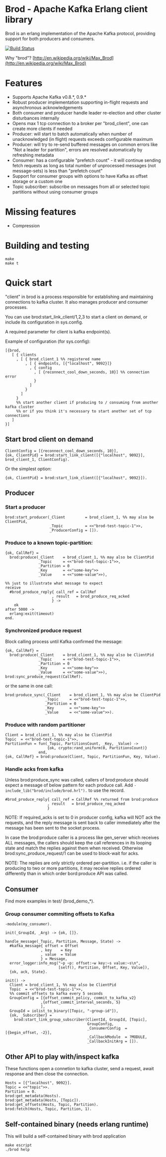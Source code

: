 # Brod - Apache Kafka Erlang client library

Brod is an erlang implementation of the Apache Kafka protocol, providing support for both producers and consumers.

[![Build Status](https://travis-ci.org/klarna/brod.svg)](https://travis-ci.org/klarna/brod)

Why "brod"? [http://en.wikipedia.org/wiki/Max_Brod](http://en.wikipedia.org/wiki/Max_Brod)

# Features

* Supports Apache Kafka v0.8.\*, 0.9.\*
* Robust producer implementation supporting in-flight requests and asynchronous acknowledgements
* Both consumer and producer handle leader re-election and other cluster disturbances internally
* Opens max 1 tcp connection to a broker per "brod_client", one can create more clients if needed
* Producer: will start to batch automatically when number of unacknowledged (in flight) requests exceeds configurable maximum
* Producer: will try to re-send buffered messages on common errors like "Not a leader for partition", errors are resolved automatically by refreshing metadata
* Consumer: has a configurable "prefetch count" - it will continue sending fetch requests as long as total number of unprocessed messages (not message-sets) is less than "prefetch count"
* Support for consumer groups with options to have Kafka as offset storage or a custom one
* Topic subscriber: subscribe on messages from all or selected topic partitions without using consumer groups

# Missing features

* Compression

# Building and testing

    make
    make t

# Quick start

"client" in brod is a process responsible for establishing and maintaining
connections to kafka cluster. It also manages producer and consumer processes.

You can use brod:start_link_client/1,2,3 to start a client on demand,
or include its configuration in sys.config.

A required parameter for client is kafka endpoint(s).

Example of configuration (for sys.config):

```
[{brod,
   [ { clients
     , [ { brod_client_1 %% registered name
         , [ { endpoints, [{"localhost", 9092}]}
           , { config
             , [ {reconnect_cool_down_seconds, 10}] %% connection error
             }
           ]
         }
       ]
     }
     %% start another client if producing to / consuming from another kafka cluster
     %% or if you think it's necessary to start another set of tcp connections
   ]
}]
```

## Start brod client on demand

    ClientConfig = [{reconnect_cool_down_seconds, 10}],
    {ok, ClientPid} = brod:start_link_client([{"localhost", 9092}], brod_client_1, ClientConfig).

Or the simplest option:

    {ok, ClientPid} = brod:start_link_client([{"localhost", 9092}]).

## Producer

### Start a producer

    brod:start_producer(_Client         = brod_client_1, %% may also be ClientPid,
                        _Topic          = <<"brod-test-topic-1">>,
                        _ProducerConfig = []).

### Produce to a known topic-partition:

    {ok, CallRef} =
      brod:produce(_Client    = brod_client_1, %% may also be ClientPid
                   _Topic     = <<"brod-test-topic-1">>,
                   _Partition = 0
                   _Key       = <<"some-key">>
                   _Value     = <<"some-value">>),

    %% just to illustrate what message to expect
    receive
      #brod_produce_reply{ call_ref = CallRef
                         , result   = brod_produce_req_acked
                         } ->
        ok
    after 5000 ->
      erlang:exit(timeout)
    end.

### Synchronized produce request

Block calling process until Kafka confirmed the message:

    {ok, CallRef} =
      brod:produce(_Client    = brod_client_1, %% may also be ClientPid
                   _Topic     = <<"brod-test-topic-1">>,
                   _Partition = 0
                   _Key       = <<"some-key">>
                   _Value     = <<"some-value">>),
    brod:sync_produce_request(CallRef).

or the same in one call:

    brod:produce_sync(_Client    = brod_client_1, %% may also be ClientPid
                      _Topic     = <<"brod-test-topic-1">>,
                      _Partition = 0
                      _Key       = <<"some-key">>
                      _Value     = <<"some-value">>).

### Produce with random partitioner

    Client = brod_client_1, %% may also be ClientPid
    Topic  = <<"brod-test-topic-1">>,
    PartitionFun = fun(_Topic, PartitionsCount, _Key, _Value) ->
                       {ok, crypto:rand_uniform(0, PartitionsCount)}
                   end,
    {ok, CallRef} = brod:produce(Client, Topic, PartitionFun, Key, Value).

### Handle acks from kafka

Unless brod:produce_sync was called, callers of brod:produce should 
expect a message of below pattern for each produce call. 
Add `-include_lib("brod/include/brod.hrl").` to use the record.

    #brod_produce_reply{ call_ref = CallRef %% returned from brod:produce
                       , result   = brod_produce_req_acked
                       }

NOTE: If required_acks is set to 0 in producer config, 
kafka will NOT ack the requests, and the reply message is sent back 
to caller immediately after the message has been sent to the socket process.

In case the brod:produce caller is a process like gen_server which 
receives ALL messages, the callers should keep the call references in its 
looping state and match the replies against them when received. 
Otherwise brod:sync_produce_request/1 can be used to block-wait for acks.

NOTE: The replies are only strictly ordered per-partition. 
i.e. if the caller is producing to two or more partitions, 
it may receive replies ordered differently than in which order 
bord:produce API was called.

## Consumer
Find more examples in test/ (brod\_demo\_*).

### Group consumer commiting offsets to Kafka

    -module(my_consumer).

    init(_GroupId, _Arg) -> {ok, []}.

    handle_message(_Topic, Partition, Message, State) ->
      #kafka_message{ offset = Offset
                    , key    = Key
                    , value  = Value
                    } = Message,
      error_logger:info_msg("~p ~p: offset:~w key:~s value:~s\n",
                            [self(), Partition, Offset, Key, Value]),
      {ok, ack, State}.

    init() ->
      Client = brod_client_1, %% may also be ClientPid
      Topic  = <<"brod-test-topic-1">>,
      %% commit offsets to kafka every 5 seconds
      GroupConfig = [{offset_commit_policy, commit_to_kafka_v2}
                    ,{offset_commit_interval_seconds, 5}
                    ],
      GroupId = iolist_to_binary([Topic, "-group-id"]),
      {ok, _Subscriber} =
        brod:start_link_group_subscriber(ClientId, GroupId, [Topic],
                                         GroupConfig,
                                         _ConsumerConfig  = [{begin_offset, -2}],
                                         _CallbackModule  = ?MODULE,
                                         _CallbackInitArg = []).

## Other API to play with/inspect kafka
These functions open a connetion to kafka cluster, send a request,
await response and then close the connection.

    Hosts = [{"localhost", 9092}].
    Topic = <<"topic">>.
    Partition = 0.
    brod:get_metadata(Hosts).
    brod:get_metadata(Hosts, [Topic]).
    brod:get_offsets(Hosts, Topic, Partition).
    brod:fetch(Hosts, Topic, Partition, 1).

## Self-contained binary (needs erlang runtime)
This will build a self-contained binary with brod application

    make escript
    ./brod help
